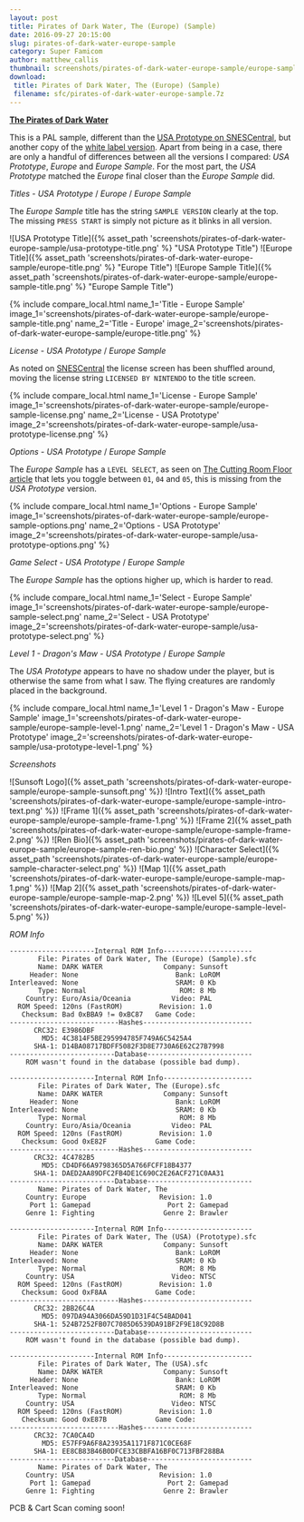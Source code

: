```yaml
---
layout: post
title: Pirates of Dark Water, The (Europe) (Sample)
date: 2016-09-27 20:15:00
slug: pirates-of-dark-water-europe-sample
category: Super Famicom
author: matthew_callis
thumbnail: screenshots/pirates-of-dark-water-europe-sample/europe-sample-title.png
download:
 title: Pirates of Dark Water, The (Europe) (Sample)
 filename: sfc/pirates-of-dark-water-europe-sample.7z
---
```


__[The Pirates of Dark Water](http://superfamicom.org/info/the-pirates-of-dark-water)__

This is a PAL sample, different than the [USA Prototype on SNESCentral](http://www.snescentral.com/review.php?id=0549&num=0&fancy=yes&article=proto), but another copy of the [white label version](http://www.snescentral.com/review.php?id=0549&num=1&fancy=yes&article=proto). Apart from being in a case, there are only a handful of differences between all the versions I compared: *USA Prototype*, *Europe* and *Europe Sample*. For the most part, the *USA Prototype* matched the *Europe* final closer than the *Europe Sample* did.

_Titles - USA Prototype_  / _Europe_  / _Europe Sample_

The *Europe Sample*  title has the string `SAMPLE VERSION` clearly at the top. The missing `PRESS START` is simply not picture as it blinks in all version.

![USA Prototype Title]({% asset_path 'screenshots/pirates-of-dark-water-europe-sample/usa-prototype-title.png' %} "USA Prototype Title")
![Europe Title]({% asset_path 'screenshots/pirates-of-dark-water-europe-sample/europe-title.png' %} "Europe Title")
![Europe Sample Title]({% asset_path 'screenshots/pirates-of-dark-water-europe-sample/europe-sample-title.png' %} "Europe Sample Title")

{% include compare_local.html
    name_1='Title - Europe Sample'
    image_1='screenshots/pirates-of-dark-water-europe-sample/europe-sample-title.png'
    name_2='Title - Europe'
    image_2='screenshots/pirates-of-dark-water-europe-sample/europe-title.png'
%}

_License - USA Prototype_  / _Europe Sample_

As noted on [SNESCentral](http://www.snescentral.com/review.php?id=0549&num=0&fancy=yes&article=proto) the license screen has been shuffled around, moving the license string `LICENSED BY NINTENDO` to the title screen.

{% include compare_local.html
    name_1='License - Europe Sample'
    image_1='screenshots/pirates-of-dark-water-europe-sample/europe-sample-license.png'
    name_2='License - USA Prototype'
    image_2='screenshots/pirates-of-dark-water-europe-sample/usa-prototype-license.png'
%}

_Options - USA Prototype_  / _Europe Sample_

The *Europe Sample* has a `LEVEL SELECT`, as seen on [The Cutting Room Floor article](https://tcrf.net/The_Pirates_of_Dark_Water_(SNES)) that lets you toggle between `01`, `04` and `05`, this is missing from the *USA Prototype* version.

{% include compare_local.html
    name_1='Options - Europe Sample'
    image_1='screenshots/pirates-of-dark-water-europe-sample/europe-sample-options.png'
    name_2='Options - USA Prototype'
    image_2='screenshots/pirates-of-dark-water-europe-sample/usa-prototype-options.png'
%}

_Game Select - USA Prototype_  / _Europe Sample_

The *Europe Sample* has the options higher up, which is harder to read.

{% include compare_local.html
    name_1='Select - Europe Sample'
    image_1='screenshots/pirates-of-dark-water-europe-sample/europe-sample-select.png'
    name_2='Select - USA Prototype'
    image_2='screenshots/pirates-of-dark-water-europe-sample/usa-prototype-select.png'
%}

_Level 1 - Dragon's Maw - USA Prototype_  / _Europe Sample_

The *USA Prototype* appears to have no shadow under the player, but is otherwise the same from what I saw. The flying creatures are randomly placed in the background.

{% include compare_local.html
    name_1='Level 1 - Dragon\'s Maw - Europe Sample'
    image_1='screenshots/pirates-of-dark-water-europe-sample/europe-sample-level-1.png'
    name_2='Level 1 - Dragon\'s Maw - USA Prototype'
    image_2='screenshots/pirates-of-dark-water-europe-sample/usa-prototype-level-1.png'
%}

_Screenshots_

![Sunsoft Logo]({% asset_path 'screenshots/pirates-of-dark-water-europe-sample/europe-sample-sunsoft.png' %})
![Intro Text]({% asset_path 'screenshots/pirates-of-dark-water-europe-sample/europe-sample-intro-text.png' %})
![Frame 1]({% asset_path 'screenshots/pirates-of-dark-water-europe-sample/europe-sample-frame-1.png' %})
![Frame 2]({% asset_path 'screenshots/pirates-of-dark-water-europe-sample/europe-sample-frame-2.png' %})
![Ren Bio]({% asset_path 'screenshots/pirates-of-dark-water-europe-sample/europe-sample-ren-bio.png' %})
![Character Select]({% asset_path 'screenshots/pirates-of-dark-water-europe-sample/europe-sample-character-select.png' %})
![Map 1]({% asset_path 'screenshots/pirates-of-dark-water-europe-sample/europe-sample-map-1.png' %})
![Map 2]({% asset_path 'screenshots/pirates-of-dark-water-europe-sample/europe-sample-map-2.png' %})
![Level 5]({% asset_path 'screenshots/pirates-of-dark-water-europe-sample/europe-sample-level-5.png' %})

_ROM Info_

```
---------------------Internal ROM Info----------------------
       File: Pirates of Dark Water, The (Europe) (Sample).sfc
       Name: DARK WATER               Company: Sunsoft
     Header: None                        Bank: LoROM
Interleaved: None                        SRAM: 0 Kb
       Type: Normal                       ROM: 8 Mb
    Country: Euro/Asia/Oceania          Video: PAL
  ROM Speed: 120ns (FastROM)         Revision: 1.0
   Checksum: Bad 0xBBA9 != 0xBC87   Game Code:
---------------------------Hashes---------------------------
      CRC32: E3986DBF
        MD5: 4C3814F5BE295994785F749A6C5425A4
      SHA-1: D14BA08717BDFF5082F3D8E7730A6E62C27B7998
--------------------------Database--------------------------
    ROM wasn't found in the database (possible bad dump).

---------------------Internal ROM Info----------------------
       File: Pirates of Dark Water, The (Europe).sfc
       Name: DARK WATER               Company: Sunsoft
     Header: None                        Bank: LoROM
Interleaved: None                        SRAM: 0 Kb
       Type: Normal                       ROM: 8 Mb
    Country: Euro/Asia/Oceania          Video: PAL
  ROM Speed: 120ns (FastROM)         Revision: 1.0
   Checksum: Good 0xE82F            Game Code:
---------------------------Hashes---------------------------
      CRC32: 4C4782B5
        MD5: CD4DF66A9798365D5A766FCFF18B4377
      SHA-1: DAED2AA89DFC2FB4DE1C690C2E26ACF271C0AA31
--------------------------Database--------------------------
       Name: Pirates of Dark Water, The
    Country: Europe                  Revision: 1.0
     Port 1: Gamepad                   Port 2: Gamepad
    Genre 1: Fighting                 Genre 2: Brawler

---------------------Internal ROM Info----------------------
       File: Pirates of Dark Water, The (USA) (Prototype).sfc
       Name: DARK WATER               Company: Sunsoft
     Header: None                        Bank: LoROM
Interleaved: None                        SRAM: 0 Kb
       Type: Normal                       ROM: 8 Mb
    Country: USA                        Video: NTSC
  ROM Speed: 120ns (FastROM)         Revision: 1.0
   Checksum: Good 0xF8AA            Game Code:
---------------------------Hashes---------------------------
      CRC32: 2BB26C4A
        MD5: 097DA94A3066DA59D1D31F4C54BAD041
      SHA-1: 524B7252FB07C7085D6539DA91BF2F9E18C92D8B
--------------------------Database--------------------------
    ROM wasn't found in the database (possible bad dump).

---------------------Internal ROM Info----------------------
       File: Pirates of Dark Water, The (USA).sfc
       Name: DARK WATER               Company: Sunsoft
     Header: None                        Bank: LoROM
Interleaved: None                        SRAM: 0 Kb
       Type: Normal                       ROM: 8 Mb
    Country: USA                        Video: NTSC
  ROM Speed: 120ns (FastROM)         Revision: 1.0
   Checksum: Good 0xE87B            Game Code:
---------------------------Hashes---------------------------
      CRC32: 7CA0CA4D
        MD5: E57FF9A6F8A23935A1171F871C0CE68F
      SHA-1: EE8CB83B46B0DFCE33CBBFA16BF0C713FBF288BA
--------------------------Database--------------------------
       Name: Pirates of Dark Water, The
    Country: USA                     Revision: 1.0
     Port 1: Gamepad                   Port 2: Gamepad
    Genre 1: Fighting                 Genre 2: Brawler
```

PCB & Cart Scan coming soon!
